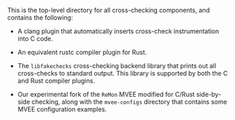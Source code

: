 This is the top-level directory for all cross-checking components, and contains the following:

 * A clang plugin that automatically inserts cross-check instrumentation into C code.
 
 * An equivalent rustc compiler plugin for Rust.
 
 * The `libfakechecks` cross-checking backend library that prints out all cross-checks to standard output.
 This library is supported by both the C and Rust compiler plugins.
 
 * Our experimental fork of the `ReMon` MVEE modified for C/Rust side-by-side checking,
 along with the `mvee-configs` directory that contains some MVEE configuration examples.
